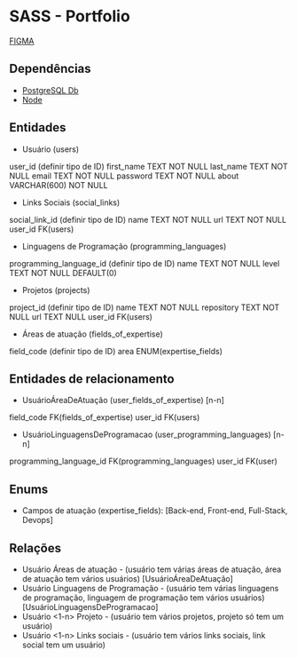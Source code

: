# SASS - Portfolio

[FIGMA](https://www.figma.com/design/IsOR19hpYOPF9KJrg4idXL/SASS?node-id=0-1&t=XYKZlDwwfrjKCJFX-0)

## Dependências

- [PostgreSQL Db](https://www.postgresql.org/docs/)
- [Node](https://nodejs.org/docs/latest/api/)

## Entidades

- Usuário (users)

user_id         (definir tipo de ID)
first_name      TEXT            NOT NULL
last_name       TEXT            NOT NULL
email           TEXT            NOT NULL
password        TEXT            NOT NULL
about           VARCHAR(600)    NOT NULL

- Links Sociais (social_links)

social_link_id (definir tipo de ID)
name            TEXT            NOT NULL
url             TEXT            NOT NULL
user_id         FK(users)

- Linguagens de Programação (programming_languages)

programming_language_id (definir tipo de ID)
name            TEXT    NOT NULL
level           TEXT    NOT NULL        DEFAULT(0)

- Projetos (projects)

project_id (definir tipo de ID)
name            TEXT    NOT NULL
repository      TEXT    NOT NULL
url             TEXT    NULL
user_id         FK(users)

- Áreas de atuação (fields_of_expertise)

field_code (definir tipo de ID)
area                    ENUM(expertise_fields)

## Entidades de relacionamento

- UsuárioÁreaDeAtuação (user_fields_of_expertise) [n-n]

field_code              FK(fields_of_expertise)
user_id                 FK(users)

- UsuárioLinguagensDeProgramacao (user_programming_languages) [n-n]

programming_language_id FK(programming_languages)
user_id                 FK(user)

## Enums

- Campos de atuação (expertise_fields): [Back-end, Front-end, Full-Stack, Devops]

## Relações

- Usuário <n-n> Áreas de atuação - (usuário tem várias áreas de atuação, área de atuação tem vários usuários) [UsuárioÁreaDeAtuação]
- Usuário <n-n> Linguagens de Programação - (usuário tem várias linguagens de programação, linguagem de programação tem vários usuários) [UsuárioLinguagensDeProgramacao]
- Usuário <1-n> Projeto - (usuário tem vários projetos, projeto só tem um usuário)
- Usuário <1-n> Links sociais - (usuário tem vários links sociais, link social tem um usuário)